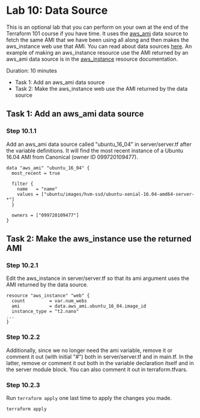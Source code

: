# Lab 10: Data Source

This is an optional lab that you can perform on your own at the end of the Terraform 101 course if you have time.  It uses the [aws_ami](https://www.terraform.io/docs/providers/aws/d/ami.html) data source to fetch the same AMI that we have been using all along and then makes the aws_instance web use that AMI. You can read about data sources [here](https://www.terraform.io/docs/configuration/data-sources.html). An example of making an aws_instance resource use the AMI returned by an aws_ami data source is in the [aws_instance](https://www.terraform.io/docs/providers/aws/r/instance.html) resource documentation.

Duration: 10 minutes

- Task 1: Add an aws_ami data source
- Task 2: Make the aws_instance web use the AMI returned by the data source

## Task 1: Add an aws_ami data source

### Step 10.1.1

Add an aws_ami data source called "ubuntu_16_04" in server/server.tf after the
variable definitions. It will find the most recent instance of a Ubuntu 16.04
AMI from Canonical (owner ID 099720109477).

```hcl
data "aws_ami" "ubuntu_16_04" {
  most_recent = true

  filter {
    name   = "name"
    values = ["ubuntu/images/hvm-ssd/ubuntu-xenial-16.04-amd64-server-*"]
  }

  owners = ["099720109477"]
}
```

## Task 2: Make the aws_instance use the returned AMI

### Step 10.2.1

Edit the aws_instance in server/server.tf so that its ami argument uses the AMI returned by the data source.

```hcl
resource "aws_instance" "web" {
  count         = var.num_webs
  ami           = data.aws_ami.ubuntu_16_04.image_id
  instance_type = "t2.nano"
...
}
```

### Step 10.2.2

Additionally, since we no longer need the ami variable, remove it or comment it
out (with initial "#") both in server/server.tf and in main.tf. In the latter,
remove or comment it out both in the variable declaration itself and in the
server module block. You can also comment it out in terraform.tfvars.

### Step 10.2.3

Run `terraform apply` one last time to apply the changes you made.

```shell
terraform apply
```
